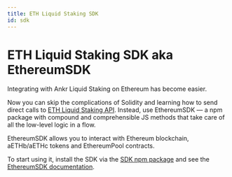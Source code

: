 ```yaml
---
title: ETH Liquid Staking SDK
id: sdk
---
```


# ETH Liquid Staking SDK aka EthereumSDK

Integrating with Ankr Liquid Staking on Ethereum has become easier. 

Now you can skip the complications of Solidity and learning how to send direct calls to [ETH Liquid Staking API](https://www.ankr.com/docs/staking/liquid-staking/eth/api/). 
Instead, use EthereumSDK — a npm package with compound and comprehensible JS methods that take care of all the low-level logic in a flow.

EthereumSDK allows you to interact with Ethereum blockchain, aETHb/aETHc tokens and EthereumPool contracts.

To start using it, install the SDK via the [SDK npm package](https://www.npmjs.com/package/@ankr.com/staking-sdk) and see the [EthereumSDK documentation](https://www.ankr.com/docs/staking/sdk/classes/EthereumSDK.html).